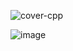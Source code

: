 ![cover-cpp](https://github.com/user-attachments/assets/2521949e-5dfe-42d7-a63c-6a3deeec22db)

![image](https://github.com/user-attachments/assets/e8945a06-58c7-45d5-aabe-487d24f82cde)

